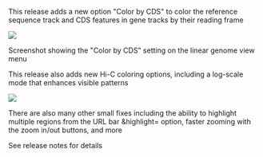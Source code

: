 This release adds a new option "Color by CDS" to color the reference sequence
track and CDS features in gene tracks by their reading frame

![](https://github.com/GMOD/jbrowse-components/assets/6511937/beb6d534-ea0d-4b8e-b8fd-cdb130a60f45)

Screenshot showing the "Color by CDS" setting on the linear genome view menu

This release also adds new Hi-C coloring options, including a log-scale mode
that enhances visible patterns

![](https://github.com/GMOD/jbrowse-components/assets/6511937/cf848f37-56b2-4033-ab6f-f87260a1e0ae)

There are also many other small fixes including the ability to highlight
multiple regions from the URL bar &highlight= option, faster zooming with the
zoom in/out buttons, and more

See release notes for details
